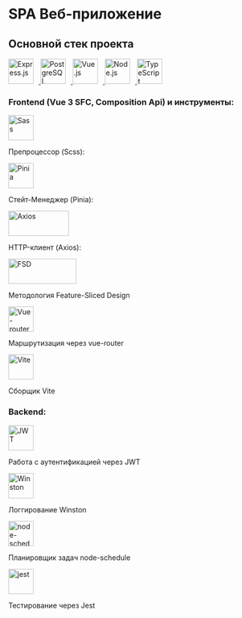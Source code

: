 # SPA Веб-приложение

## Основной стек проекта

  <a href="https://expressjs.com/">
    <img src="https://simpleicons.org/icons/express.svg" height="50" style="margin-right: 10px;" alt="Express.js"/>
  </a>
  <a href="https://www.postgresql.org/">
    <img src="https://www.postgresql.org/media/img/about/press/elephant.png" height="50" width="50" style="margin-right: 10px;" alt="PostgreSQL"/>
  </a>
  <a href="https://vuejs.org/">
    <img src="https://avatars.githubusercontent.com/u/6128107?s=200&v=4" height="50" width="50" style="margin-right: 10px;" alt="Vue.js"/>
  </a>
  <a href="https://nodejs.org/en">
    <img src="https://nodejsdev.ru/nodejs.svg" height="50" width="50" style="margin-right: 10px;" alt="Node.js"/>
  </a>
  <a href="https://www.typescriptlang.org/">
    <img src="https://raw.githubusercontent.com/remojansen/logo.ts/master/ts.png" height="50" width="50" style="margin-right: 10px;" alt="TypeScript"/>
  </a>

### Frontend (Vue 3 SFC, Composition Api) и инструменты:

  <a href="https://sass-scss.ru/">
    <img src="https://sass-scss.ru/assets/img/logos/logo-b6e1ef6e.svg" height="50" width="50" alt="Sass"/>
  </a>
  
  Препроцессор (Scss):

  <a href="https://pinia.vuejs.org/">
    <img src="https://pinia.vuejs.org/logo.svg" height="50" width="50" alt="Pinia"/>
  </a>

Стейт-Менеджер (Pinia):

  <a href="https://axios-http.com/">
    <img src="https://axios-http.com/assets/logo.svg" height="50" width="120" alt="Axios"/>
  </a>

HTTP-клиент (Axios):

  <a href="https://feature-sliced.design/ru/">
    <img src="https://feature-sliced.design/img/brand/logo-primary.png" height="50" width="135" alt="FSD"/>
  </a>

Методология Feature-Sliced Design

  <a href="https://router.vuejs.org/">
    <img src="https://router.vuejs.org/logo.svg" height="50" width="50" alt="Vue-router"/>
  </a>

Маршрутизация через vue-router

  <a href="https://vite-docs-ru.vercel.app/">
    <img src="https://vite-docs-ru.vercel.app/logo.svg" height="50" width="50" alt="Vite"/>
  </a>

Сборщик Vite

### Backend:

  <a href="https://jwt.io/">
    <img src="https://jwt.io/img/pic_logo.svg" height="50" width="50" alt="JWT"/>
  </a>

Работа с аутентификацией через JWT

  <a href="https://github.com/winstonjs/winston">
    <img src="https://avatars.githubusercontent.com/u/9682013?s=48&v=4" height="50" width="50" alt="Winston"/>
  </a>

Логгирование Winston

  <a href="https://github.com/node-schedule/node-schedule">
    <img src="https://avatars.githubusercontent.com/u/15573747?s=48&v=4" height="50" width="50" alt="node-schedule"/>
  </a>

Планировщик задач node-schedule

  <a href="https://jestjs.io/">
    <img src="https://avatars.githubusercontent.com/u/103283236?s=48&v=4" height="50" width="50" alt="jest"/>
  </a>

Тестирование через Jest
